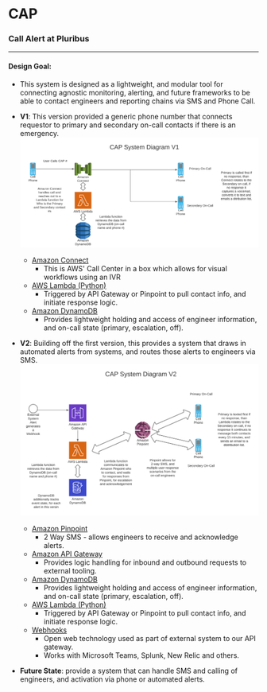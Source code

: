 # CAP
### Call Alert at Pluribus
____
#### Design Goal: 
* This system is designed as a lightweight, and modular tool for connecting agnostic monitoring, alerting, and future frameworks to be able to contact engineers and reporting chains via SMS and Phone Call.

* **V1**: This version provided a generic phone number that connects requestor to primary and secondary on-call contacts if there is an emergency.
![CAP V1 System Design Diagram](CAP-SysV1.png)

    * [Amazon Connect](https://aws.amazon.com/connect/)
        * This is AWS' Call Center in a box which allows for visual workflows using an IVR
    * [AWS Lambda (Python)](https://docs.aws.amazon.com/lambda/latest/dg/lambda-python.html)
        * Triggered by API Gateway or Pinpoint to pull contact info, and initiate response logic.
    * [Amazon DynamoDB](https://aws.amazon.com/dynamodb/)
        * Provides lightweight holding and access of engineer information, and on-call state (primary, escalation, off).
* **V2**: Building off the first version, this provides a system that draws in automated alerts from systems, and routes those alerts to engineers via SMS.
![CAP V2 System Design Diagram](CAP-SysV2.png)

    * [Amazon Pinpoint](https://aws.amazon.com/pinpoint/)
        * 2 Way SMS - allows engineers to receive and acknowledge alerts.
    * [Amazon API Gateway](https://aws.amazon.com/api-gateway/)
        * Provides logic handling for inbound and outbound requests to external tooling.
    * [Amazon DynamoDB](https://aws.amazon.com/dynamodb/)
        * Provides lightweight holding and access of engineer information, and on-call state (primary, escalation, off).
    * [AWS Lambda (Python)](https://docs.aws.amazon.com/lambda/latest/dg/lambda-python.html)
        * Triggered by API Gateway or Pinpoint to pull contact info, and initiate response logic.
    * [Webhooks](https://en.wikipedia.org/wiki/Webhook)
        * Open web technology used as part of external system to our API gateway.
        * Works with Microsoft Teams, Splunk, New Relic and others.
* **Future State**: provide a system that can handle SMS and calling of engineers, and activation via phone or automated alerts.
